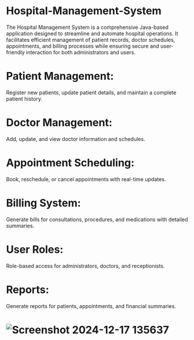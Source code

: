# Hospital-Management-System
The Hospital Management System is a comprehensive Java-based application designed to streamline and automate hospital operations. It facilitates efficient management of patient records, doctor schedules, appointments, and billing processes while ensuring secure and user-friendly interaction for both administrators and users.


# Patient Management:
Register new patients, update patient details, and maintain a complete patient history.

# Doctor Management:
Add, update, and view doctor information and schedules.

# Appointment Scheduling:
Book, reschedule, or cancel appointments with real-time updates.

# Billing System:
Generate bills for consultations, procedures, and medications with detailed summaries.

# User Roles:
Role-based access for administrators, doctors, and receptionists.

# Reports:
Generate reports for patients, appointments, and financial summaries.

#  ![Screenshot 2024-12-17 135637](https://github.com/user-attachments/assets/449b5b45-7818-4b2c-a9e4-669dd5ce6359)

